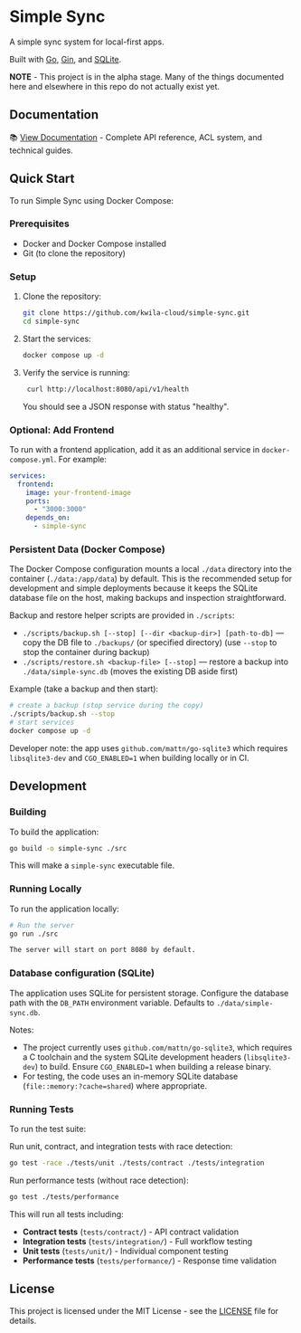 # Simple Sync
A simple sync system for local-first apps.

Built with [Go](https://go.dev/), [Gin](https://github.com/gin-gonic/gin), and [SQLite](https://www.sqlite.org/index.html).

**NOTE** - This project is in the alpha stage. Many of the things documented here and elsewhere in this repo do not actually exist yet.

## Documentation

📚 [View Documentation](https://kwila-cloud.github.io/simple-sync/) - Complete API reference, ACL system, and technical guides.

## Quick Start

To run Simple Sync using Docker Compose:

### Prerequisites
- Docker and Docker Compose installed
- Git (to clone the repository)

### Setup
1. Clone the repository:
   ```bash
   git clone https://github.com/kwila-cloud/simple-sync.git
   cd simple-sync
   ```

2. Start the services:
   ```bash
   docker compose up -d
   ```

3. Verify the service is running:
   ```bash
    curl http://localhost:8080/api/v1/health
   ```
   You should see a JSON response with status "healthy".

### Optional: Add Frontend
To run with a frontend application, add it as an additional service in `docker-compose.yml`. For example:
```yaml
services:
  frontend:
    image: your-frontend-image
    ports:
      - "3000:3000"
    depends_on:
      - simple-sync
```

### Persistent Data (Docker Compose)
The Docker Compose configuration mounts a local `./data` directory into the container (`./data:/app/data`) by default. This is the recommended setup for development and simple deployments because it keeps the SQLite database file on the host, making backups and inspection straightforward.

Backup and restore helper scripts are provided in `./scripts`:
- `./scripts/backup.sh [--stop] [--dir <backup-dir>] [path-to-db]` — copy the DB file to `./backups/` (or specified directory) (use `--stop` to stop the container during backup)
- `./scripts/restore.sh <backup-file> [--stop]` — restore a backup into `./data/simple-sync.db` (moves the existing DB aside first)

Example (take a backup and then start):

```bash
# create a backup (stop service during the copy)
./scripts/backup.sh --stop
# start services
docker compose up -d
```

Developer note: the app uses `github.com/mattn/go-sqlite3` which requires `libsqlite3-dev` and `CGO_ENABLED=1` when building locally or in CI.


## Development

### Building

To build the application:

```bash
go build -o simple-sync ./src
```

This will make a `simple-sync` executable file.

### Running Locally

To run the application locally:

```bash
# Run the server
go run ./src

The server will start on port 8080 by default.
```

### Database configuration (SQLite)

The application uses SQLite for persistent storage. Configure the database path with the `DB_PATH` environment variable. Defaults to `./data/simple-sync.db`.

Notes:
- The project currently uses `github.com/mattn/go-sqlite3`, which requires a C toolchain and the system SQLite development headers (`libsqlite3-dev`) to build. Ensure `CGO_ENABLED=1` when building a release binary.
- For testing, the code uses an in-memory SQLite database (`file::memory:?cache=shared`) where appropriate.

### Running Tests

To run the test suite:

Run unit, contract, and integration tests with race detection:
```bash
go test -race ./tests/unit ./tests/contract ./tests/integration
```

Run performance tests (without race detection):
```bash
go test ./tests/performance
```

This will run all tests including:
- **Contract tests** (`tests/contract/`) - API contract validation
- **Integration tests** (`tests/integration/`) - Full workflow testing
- **Unit tests** (`tests/unit/`) - Individual component testing
- **Performance tests** (`tests/performance/`) - Response time validation


## License

This project is licensed under the MIT License - see the [LICENSE](LICENSE) file for details.

